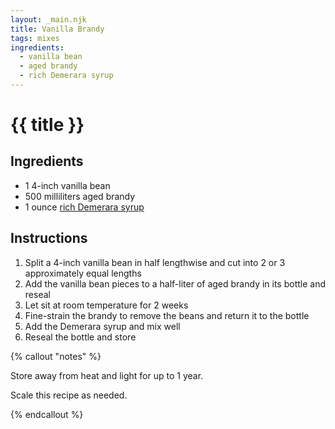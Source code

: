 ```yaml
---
layout: _main.njk
title: Vanilla Brandy
tags: mixes
ingredients:
  - vanilla bean
  - aged brandy
  - rich Demerara syrup
---
```


<!-- markdownlint-disable MD025 -->
# {{ title }}
<!-- markdownlint-disable MD025 -->

## Ingredients

* 1 4-inch vanilla bean
* 500 milliliters aged brandy
* 1 ounce [rich Demerara syrup](/mixes/2-1-simple-syrup)

## Instructions

1. Split a 4-inch vanilla bean in half lengthwise and cut into 2 or 3 approximately equal lengths
2. Add the vanilla bean pieces to a half-liter of aged brandy in its bottle and reseal
3. Let sit at room temperature for 2 weeks
4. Fine-strain the brandy to remove the beans and return it to the bottle
5. Add the Demerara syrup and mix well
6. Reseal the bottle and store

<!-- markdownlint-disable MD012 -->
{% callout "notes" %}
<!-- markdownlint-enable MD012 -->

  Store away from heat and light for up to 1 year.
  
  Scale this recipe as needed.

{% endcallout %}

